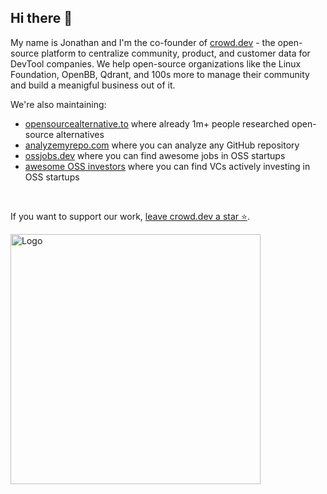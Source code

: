 ## Hi there 👋

My name is Jonathan and I'm the co-founder of [crowd.dev](https://github.com/CrowdDotDev/crowd.dev) - the open-source platform to centralize community, product, and customer data for DevTool companies. We help open-source organizations like the Linux Foundation, OpenBB, Qdrant, and 100s more to manage their community and build a meanigful business out of it.

We're also maintaining: 
- [opensourcealternative.to](https://www.opensourcealternative.to/) where already 1m+ people researched open-source alternatives
- [analyzemyrepo.com](https://analyzemyrepo.com/) where you can analyze any GitHub repository
- [ossjobs.dev](https://www.ossjobs.dev/) where you can find awesome jobs in OSS startups
- [awesome OSS investors](https://github.com/CrowdDotDev/awesome-oss-investors) where you can find VCs actively investing in OSS startups

<br>

If you want to support our work, [leave crowd.dev a star ⭐️](https://github.com/CrowdDotDev/crowd.dev).

<div>
  <a href="https://github.com/CrowdDotDev/crowd.dev" target="_blank">
  <picture>
    <source media="(prefers-color-scheme: light)" srcset="https://user-images.githubusercontent.com/41432658/236833469-6798b08c-3ddf-499d-8957-36a9921ae2b4.png">
    <img src="https://user-images.githubusercontent.com/41432658/236833469-6798b08c-3ddf-499d-8957-36a9921ae2b4.png" width="400" alt="Logo"/>
  </picture>
  </a>
</div>
